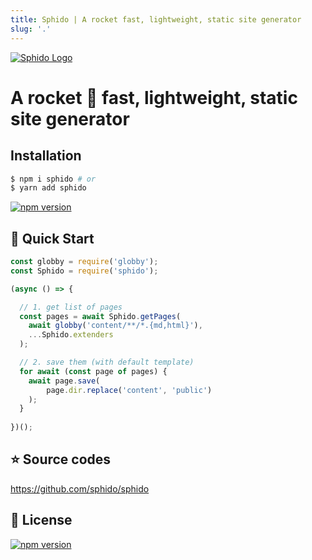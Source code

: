 ```yaml
---
title: Sphido | A rocket fast, lightweight, static site generator
slug: '.' 
---
```


[<img src="/img/sphido.svg" alt="Sphido Logo" class="img-fluid w-75 my-5 d-block mx-auto">](https://github.com/sphido/sphido)


# A rocket 🚀 fast, lightweight, static site generator

## Installation

```bash 
$ npm i sphido # or
$ yarn add sphido
```

[![npm version](https://img.shields.io/npm/v/sphido.svg?style=flat)](https://npmjs.org/package/sphido "View this project on npm")



## 🥕 Quick Start

```javascript
const globby = require('globby');
const Sphido = require('sphido');

(async () => {

  // 1. get list of pages	
  const pages = await Sphido.getPages(
    await globby('content/**/*.{md,html}'),
    ...Sphido.extenders
  );

  // 2. save them (with default template)
  for await (const page of pages) {
    await page.save(
        page.dir.replace('content', 'public')
    );
  }
  
})();
```


## ⭐️ Source codes

https://github.com/sphido/sphido

## 🌵 License

[![npm version](https://img.shields.io/npm/l/sphido.svg?style=flat)](https://npmjs.org/package/sphido "View this project on npm")
